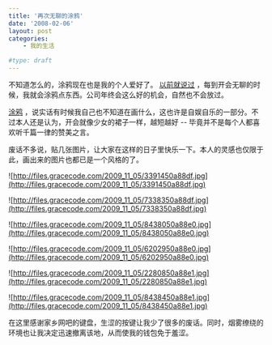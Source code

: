 ```yaml
---
title: '再次无聊的涂鸦'
date: '2008-02-06'
layout: post
categories:
    - 我的生活

#type: draft
---
```


不知道怎么的，涂鸦现在也是我的个人爱好了。 [以前就说过]({{site.urls}}/posts/170/) ，每到开会无聊的时候，我就会涂鸦点东西。公司年终会这么好的机会，自然也不会放过。

 [涂鸦](http://www.gracecode.com/Main/Search/5raC6bim) ，说实话有时候我自己也不知道在画什么，这也许是自娱自乐的一部分。不过本人还是认为，开会就像少女的裙子一样，越短越好 -- 毕竟并不是每个人都喜欢听千篇一律的赞美之言。

废话不多说，贴几张图片，让大家在这样的日子里快乐一下。本人的灵感也仅限于此，画出来的图片也都已是一个风格的了。

![http://files.gracecode.com/2009_11_05/3391450a88df.jpg](http://files.gracecode.com/2009_11_05/3391450a88df.jpg)

![http://files.gracecode.com/2009_11_05/7338350a88df.jpg](http://files.gracecode.com/2009_11_05/7338350a88df.jpg)

![http://files.gracecode.com/2009_11_05/8438050a88e0.jpg](http://files.gracecode.com/2009_11_05/8438050a88e0.jpg)

![http://files.gracecode.com/2009_11_05/6202950a88e0.jpg](http://files.gracecode.com/2009_11_05/6202950a88e0.jpg)

![http://files.gracecode.com/2009_11_05/2280850a88e1.jpg](http://files.gracecode.com/2009_11_05/2280850a88e1.jpg)

![http://files.gracecode.com/2009_11_05/8438450a88e1.jpg](http://files.gracecode.com/2009_11_05/8438450a88e1.jpg)

在这里感谢家乡网吧的键盘，生涩的按键让我少了很多的废话。同时，烟雾缭绕的环境也让我决定迅速撤离该地，从而使我的钱包免于羞涩。

